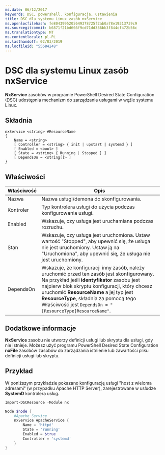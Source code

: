```yaml
---
ms.date: 06/12/2017
keywords: DSC, powershell, konfiguracja, ustawienia
title: DSC dla systemu Linux zasób nxService
ms.openlocfilehash: fe8043995205649378725f2ab0a78e19313739c9
ms.sourcegitcommit: b6871f21bd666f9cd71dd336bb3f844cf472b56c
ms.translationtype: MT
ms.contentlocale: pl-PL
ms.lasthandoff: 02/03/2019
ms.locfileid: "55684248"
---
```

# <a name="dsc-for-linux-nxservice-resource"></a>DSC dla systemu Linux zasób nxService

**NxService** zasobów w programie PowerShell Desired State Configuration (DSC) udostępnia mechanizm do zarządzania usługami w węźle systemu Linux.

## <a name="syntax"></a>Składnia

```
nxService <string> #ResourceName
{
    Name = <string>
    [ Controller = <string> { init | upstart | systemd } ]
    [ Enabled = <bool> ]
    [ State = <string> { Running | Stopped } ]
    [ DependsOn = <string[]> ]
}
```

## <a name="properties"></a>Właściwości

| Właściwość | Opis |
|---|---|
| Nazwa| Nazwa usługi/demona do skonfigurowania.|
| Kontroler| Typ kontrolera usługi do użycia podczas konfigurowania usługi.|
| Enabled| Wskazuje, czy usługa jest uruchamiana podczas rozruchu.|
| Stan| Wskazuje, czy usługa jest uruchomiona. Ustaw wartość "Stopped", aby upewnić się, że usługa nie jest uruchomiony. Ustaw ją na "Uruchomiona", aby upewnić się, że usługa nie jest uruchomiony.|
| DependsOn | Wskazuje, że konfiguracji inny zasób, należy uruchomić przed ten zasób jest skonfigurowany. Na przykład jeśli **identyfikator** zasobu jest najpierw blok skryptu konfiguracji, który chcesz uruchomić **ResourceName** a jej typ jest **ResourceType**, składnia za pomocą tego Właściwość jest `DependsOn = "[ResourceType]ResourceName"`.|

## <a name="additional-information"></a>Dodatkowe informacje

**NxService** zasobu nie utworzy definicji usługi lub skryptu dla usługi, gdy nie istnieje. Możesz użyć programu PowerShell Desired State Configuration **nxFile** zasobów zasobów do zarządzania istnienie lub zawartości pliku definicji usługi lub skryptu.

## <a name="example"></a>Przykład

W poniższym przykładzie pokazano konfigurację usługi "host z wieloma adresami" (w przypadku Apache HTTP Server), zarejestrowane w usłudze **SystemD** kontrolera usług.

```powershell
Import-DSCResource -Module nx

Node $node {
    #Apache Service
    nxService ApacheService {
        Name = 'httpd'
        State = 'running'
        Enabled = $true
        Controller = 'systemd'
    }
}
```